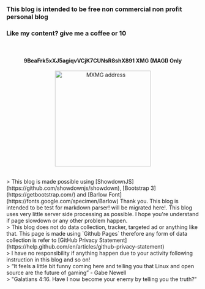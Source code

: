 ### **This blog is intended to be free non commercial non profit personal blog** 
### Like my content? give me a coffee or 10

<br>
<h4 align="center">9BeaFrk5xXJ5agiqvVCjK7CUNsR8shX891 <strong>XMG (MAGI) Only</strong></h4>
<p align="center">
	<img src="./posts/about/xmg.jpg" height="250px" alt="MXMG address">
</p> 

<br>
> This blog is made possible using [ShowdownJS](https://github.com/showdownjs/showdown), 
[Bootstrap 3](https://getbootstrap.com/) and [Barlow Font](https://fonts.google.com/specimen/Barlow) Thank you. 
This blog is intended to be test for markdown parser! <https://umbrellafwd.blogspot.com/> will be migrated here!. 
This blog uses very little server side processing as possible. I hope you're understand if page slowdown or any other problem happen.

<br>
> This blog does not do data collection, tracker, targeted ad or anything like that. This page is made using `Github Pages` therefore any form of data collection is refer to [GitHub Privacy Statement](https://help.github.com/en/articles/github-privacy-statement)

<br>
> I have no responsibility if anything happen due to your activity following instruction in this blog and so on! 

<br>
> “It feels a little bit funny coming here and telling you that Linux and open source are the future of gaming” - Gabe Newell

<br>
> "Galatians 4:16. Have I now become your enemy by telling you the truth?"